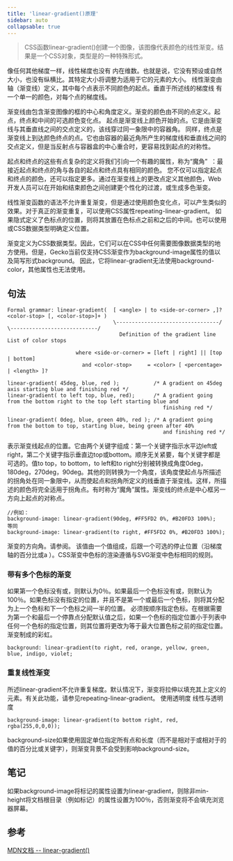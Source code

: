 ```yaml
---
title: 'linear-gradient()原理'
sidebar: auto
collapsable: true
---
```


> CSS函数linear-gradient()创建一个图像，该图像代表颜色的线性渐变。结果是一个CSS对象，类型<gradient>是的一种特殊形式<image>。

像任何其他梯度一样，线性梯度也没有 内在维数。也就是说，它没有预设或自然大小，也没有纵横比。其特定大小将调整为适用于它的元素的大小。
线性渐变由轴（渐变线）定义，其中每个点表示不同颜色的起点。垂直于所述线的梯度线 有一个单一的颜色，对每个点的梯度线。

渐变线由包含渐变图像的框的中心和角度定义。渐变的颜色由不同的点定义。起点，终点和中间的可选颜色变化点。
起点是渐变线上颜色开始的点。它是由渐变线与其垂直线之间的交点定义的，该线穿过同一象限中的容器角。
同样，终点是渐变线上到达颜色终点的点。它也由容器的最近角所产生的梯度线和垂直线之间的交点定义，但是当反射点与容器盒的中心重合时，更容易找到起点的对称性。

起点和终点的这些有点复杂的定义将我们引向一个有趣的属性，称为“魔角”  ：最接近起点和终点的角与各自的起点和终点具有相同的颜色。
您不仅可以指定起点和终点的颜色，还可以指定更多。通过在渐变线上的更改点定义其他颜色，Web开发人员可以在开始和结束颜色之间创建更个性化的过渡，或生成多色渐变。

线性渐变函数的语法不允许重复渐变，但是通过使用颜色变化点，可以产生类似的效果。对于真正的渐变重复，可以使用CSS属性repeating-linear-gradient。
如果隐式定义了色标点的位置，则将其放置在色标点之前和之后的中间。也可以使用<length>或<percentage>CSS数据类型明确定义位置。

渐变定义为CSS<image>数据类型。因此，它们可以在CSS中任何需要图像数据类型的地方使用。但是，Gecko当前仅支持CSS渐变作为background-image属性的值以及简写形式background。
因此，它将linear-gradient无法使用background-color，其他属性也无法使用<color>。

## 句法

```
Formal grammar: linear-gradient(  [ <angle> | to <side-or-corner> ,]? <color-stop> [, <color-stop>]+ )
                                  \---------------------------------/ \----------------------------/
                                    Definition of the gradient line         List of color stops

                      where <side-or-corner> = [left | right] || [top | bottom]
                        and <color-stop>     = <color> [ <percentage> | <length> ]?
```

```
linear-gradient( 45deg, blue, red );           /* A gradient on 45deg axis starting blue and finishing red */
linear-gradient( to left top, blue, red);      /* A gradient going from the bottom right to the top left starting blue and
                                                  finishing red */

linear-gradient( 0deg, blue, green 40%, red ); /* A gradient going from the bottom to top, starting blue, being green after 40%
                                                  and finishing red */
```

<side-or-corner>表示渐变线起点的位置。它由两个关键字组成：第一个关键字指示水平边left或right，第二个关键字指示垂直边top或bottom。顺序无关紧要，每个关键字都是可选的。值to top，to bottom，to left和to right分别被转换成角度0deg，180deg，270deg，90deg。其他的则转换为一个角度，该角度使起点与所描述的拐角处在同一象限中，从而使起点和拐角所定义的线垂直于渐变线。这样，所描述的颜色<color-stop>将完全适用于拐角点。有时称为“魔角”属性。渐变线的终点是中心框另一方向上起点的对称点。

```
//例如：
background-image: linear-gradient(90deg, #FF5FD2 0%, #B20FD3 100%); 
等同 
background-image: linear-gradient(to right, #FF5FD2 0%, #B20FD3 100%);
```

<angle>渐变的方向角。请参阅[<angle>](https://developer.mozilla.org/es/docs/Web/CSS/angle)。
<color-stop>该值由一个<color>值组成，后跟一个可选的停止位置（<length>沿梯度轴的百分比或a ）。CSS渐变中色标的渲染遵循与SVG渐变中色标相同的规则。


### 带有多个色标的渐变
如果第一个色标没有<length>或<percentage>，则默认为0％。如果最后一个色标没有<length>或<percentage>，则默认为100％。如果色标没有指定的位置，并且不是第一个或最后一个色标，则将其分配为上一个色标和下一个色标之间一半的位置。
必须按顺序指定色标。在根据需要为第一个和最后一个停靠点分配默认值之后，如果一个色标的指定位置小于列表中任何一个色标的指定位置，则其位置将更改为等于最大位置色标之前的指定位置。
渐变制成的彩虹。

```
background: linear-gradient(to right, red, orange, yellow, green, blue, indigo, violet;
```

### 重复线性渐变
所述linear-gradient不允许重复梯度。默认情况下，渐变将拉伸以填充其上定义的元素。有关此功能，请参见repeating-linear-gradient。
使用透明度
线性与透明度
```
background-image: linear-gradient(to bottom right, red, rgba(255,0,0,0));
```

background-size如果使用固定单位指定所有点和长度（而不是相对于或相对于的值的百分比或关键字），则渐变背景不会受到影响background-size。

## 笔记
如果background-image将<body>标记的属性设置为linear-gradient，则除非min-height将文档根目录（例如<html>标记）的属性设置为100％，否则渐变将不会填充浏览器屏幕。

## 参考
[MDN文档 -- linear-gradient()](https://developer.mozilla.org/es/docs/Web/CSS/linear-gradient())